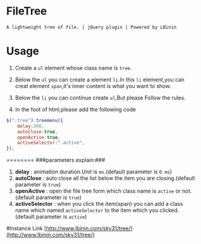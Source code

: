 # FileTree
	A lightweight tree of file. | jQuery plugin | Powered by LBinin
# Usage
1. Create a `ul` element whose class name is `tree`.

2. Below the `ul` you can create a element `li`.In this `li` element,you can creat element `span`,it's inner content is what you want to show.

3. Below the `li` you can continue create `ul`,But please Follow the rules.

4. In the foot of html,please add the following code
```javascript
$(".tree").treemenu({
	delay:300,
	autoClose:true,
	openActive:true,
	activeSelector:".active",
});
```
========
###parameters explain:###
1. **delay** : animation duration.Unit is `ms`.(default parameter is `0 ms`)
2. **autoClose** : auto close all the list below the item you are closing.(default parameter is `true`)
3. **openActive** : open the file tree form which class name is `active` or not.(default parameter is `true`)
4. **activeSelector** : when you click the item(span) you can add a class name which named `activeSelector` to the item which you clicked.(default parameter is `active`)

#Instance Link
[http://www.lbinin.com/sky31/tree/](http://www.lbinin.com/sky31/tree/)
